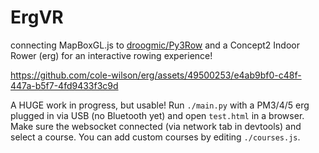 # ErgVR
connecting MapBoxGL.js to [droogmic/Py3Row](https://github.com/droogmic/Py3Row) and a Concept2 Indoor Rower (erg) for an interactive rowing experience!


https://github.com/cole-wilson/erg/assets/49500253/e4ab9bf0-c48f-447a-b5f7-4fd9433f3c9d


A HUGE work in progress, but usable! Run `./main.py` with a PM3/4/5 erg plugged in via USB (no Bluetooth yet) and open `test.html` in a browser. Make sure the websocket connected (via network tab in devtools) and select a course. You can add custom courses by editing `./courses.js`.
